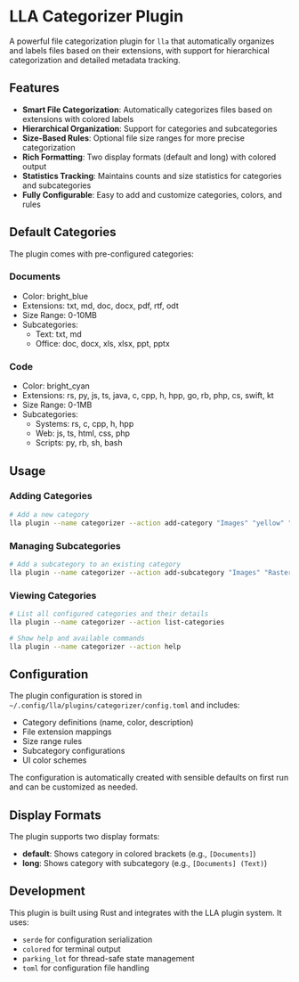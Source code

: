# LLA Categorizer Plugin

A powerful file categorization plugin for `lla` that automatically organizes and labels files based on their extensions, with support for hierarchical categorization and detailed metadata tracking.

## Features

- **Smart File Categorization**: Automatically categorizes files based on extensions with colored labels
- **Hierarchical Organization**: Support for categories and subcategories
- **Size-Based Rules**: Optional file size ranges for more precise categorization
- **Rich Formatting**: Two display formats (default and long) with colored output
- **Statistics Tracking**: Maintains counts and size statistics for categories and subcategories
- **Fully Configurable**: Easy to add and customize categories, colors, and rules

## Default Categories

The plugin comes with pre-configured categories:

### Documents

- Color: bright_blue
- Extensions: txt, md, doc, docx, pdf, rtf, odt
- Size Range: 0-10MB
- Subcategories:
  - Text: txt, md
  - Office: doc, docx, xls, xlsx, ppt, pptx

### Code

- Color: bright_cyan
- Extensions: rs, py, js, ts, java, c, cpp, h, hpp, go, rb, php, cs, swift, kt
- Size Range: 0-1MB
- Subcategories:
  - Systems: rs, c, cpp, h, hpp
  - Web: js, ts, html, css, php
  - Scripts: py, rb, sh, bash

## Usage

### Adding Categories

```bash
# Add a new category
lla plugin --name categorizer --action add-category "Images" "yellow" "jpg,png,gif" "Image files"
```

### Managing Subcategories

```bash
# Add a subcategory to an existing category
lla plugin --name categorizer --action add-subcategory "Images" "Raster" "jpg,png,gif"
```

### Viewing Categories

```bash
# List all configured categories and their details
lla plugin --name categorizer --action list-categories

# Show help and available commands
lla plugin --name categorizer --action help
```

## Configuration

The plugin configuration is stored in `~/.config/lla/plugins/categorizer/config.toml` and includes:

- Category definitions (name, color, description)
- File extension mappings
- Size range rules
- Subcategory configurations
- UI color schemes

The configuration is automatically created with sensible defaults on first run and can be customized as needed.

## Display Formats

The plugin supports two display formats:

- **default**: Shows category in colored brackets (e.g., `[Documents]`)
- **long**: Shows category with subcategory (e.g., `[Documents] (Text)`)

## Development

This plugin is built using Rust and integrates with the LLA plugin system. It uses:

- `serde` for configuration serialization
- `colored` for terminal output
- `parking_lot` for thread-safe state management
- `toml` for configuration file handling
